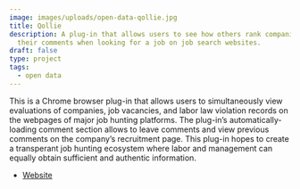 ```yaml
---
image: images/uploads/open-data-qollie.jpg
title: Qollie
description: A plug-in that allows users to see how others rank companies and
  their comments when looking for a job on job search websites.
draft: false
type: project
tags:
  - open data
---
```

This is a Chrome browser plug-in that allows users to simultaneously view evaluations of companies, job vacancies, and labor law violation records on the webpages of major job hunting platforms. The plug-in’s automatically-loading comment section allows to leave comments and view previous comments on the company’s recruitment page. This plug-in hopes to create a transperant job hunting ecosystem where labor and management can equally obtain sufficient and authentic information.

- [Website](https://www.qollie.com/)

